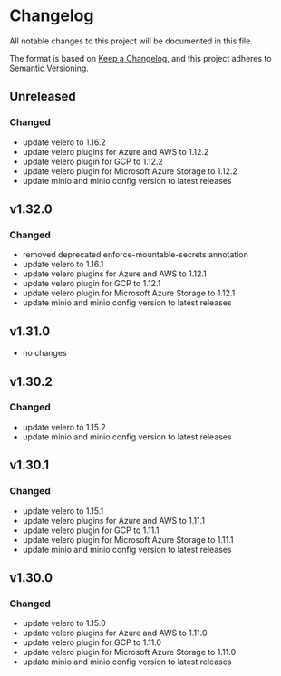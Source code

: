 # Changelog

All notable changes to this project will be documented in this file.

The format is based on [Keep a Changelog](https://keepachangelog.com/en/1.0.0/),
and this project adheres to [Semantic Versioning](https://semver.org/spec/v2.0.0.html).

## Unreleased

### Changed

- update velero to 1.16.2
- update velero plugins for Azure and AWS to 1.12.2
- update velero plugin for GCP to 1.12.2
- update velero plugin for Microsoft Azure Storage to 1.12.2
- update minio and minio config version to latest releases

## v1.32.0

### Changed

- removed deprecated enforce-mountable-secrets annotation
- update velero to 1.16.1
- update velero plugins for Azure and AWS to 1.12.1
- update velero plugin for GCP to 1.12.1
- update velero plugin for Microsoft Azure Storage to 1.12.1
- update minio and minio config version to latest releases

## v1.31.0

- no changes

## v1.30.2

### Changed

- update velero to 1.15.2
- update minio and minio config version to latest releases

## v1.30.1

### Changed

- update velero to 1.15.1
- update velero plugins for Azure and AWS to 1.11.1
- update velero plugin for GCP to 1.11.1
- update velero plugin for Microsoft Azure Storage to 1.11.1
- update minio and minio config version to latest releases

## v1.30.0

### Changed

- update velero to 1.15.0
- update velero plugins for Azure and AWS to 1.11.0
- update velero plugin for GCP to 1.11.0
- update velero plugin for Microsoft Azure Storage to 1.11.0
- update minio and minio config version to latest releases
